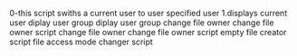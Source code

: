 0-this script swiths a current user to user specified user
1.displays current user
diplay user group
diplay user group
change file owner
change file owner script
change file owner
change file owner script
empty file creator script
file access mode changer script
